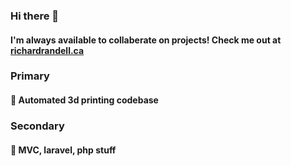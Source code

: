 ### Hi there 👋

#### I'm always available to collaberate on projects! Check me out at [richardrandell.ca](richardrandell.ca)

### Primary
#### 🔭 Automated 3d printing codebase


### Secondary
#### 🔭 MVC, laravel, php stuff

<!--
<p float="left">
  <img src="/img1.png" width="100" />
  <img src="/img2.png" width="100" /> 
  <img src="/img3.png" width="100" />
</p>

#### Some of my live demo projects

Solarized dark             |  Solarized Ocean
:-------------------------:|:-------------------------:
![](https://...Dark.png)  |  ![](https://...Ocean.png) 
-->
